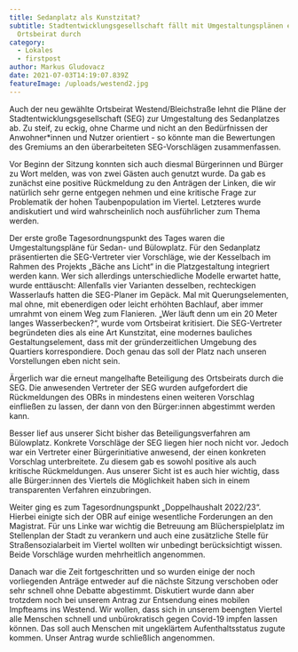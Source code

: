 ```yaml
---
title: Sedanplatz als Kunstzitat?
subtitle: Stadtentwicklungsgesellschaft fällt mit Umgestaltungsplänen erneut im
  Ortsbeirat durch
category:
  - Lokales
  - firstpost
author: Markus Gludovacz
date: 2021-07-03T14:19:07.839Z
featureImage: /uploads/westend2.jpg
---
```

Auch der neu gewählte Ortsbeirat Westend/Bleichstraße lehnt die Pläne der Stadtentwicklungsgesellschaft (SEG) zur Umgestaltung des Sedanplatzes ab. Zu steif, zu eckig, ohne Charme und nicht an den Bedürfnissen der Anwohner*innen und Nutzer orientiert - so könnte man die Bewertungen des Gremiums an den überarbeiteten SEG-Vorschlägen zusammenfassen.

Vor Beginn der Sitzung konnten sich auch diesmal Bürgerinnen und Bürger zu Wort melden, was von zwei Gästen auch genutzt wurde. Da gab es zunächst eine positive Rückmeldung zu den Anträgen der Linken, die wir natürlich sehr gerne entgegen nehmen und eine kritische Frage zur Problematik der hohen Taubenpopulation im Viertel. Letzteres wurde andiskutiert und wird wahrscheinlich noch ausführlicher zum Thema werden.

Der erste große Tagesordnungspunkt des Tages waren die Umgestaltungspläne für Sedan- und Bülowplatz. Für den Sedanplatz präsentierten die SEG-Vertreter vier Vorschläge, wie der Kesselbach im Rahmen des Projekts „Bäche ans Licht“ in die Platzgestaltung integriert werden kann. Wer sich allerdings unterschiedliche Modelle erwartet hatte, wurde enttäuscht: Allenfalls vier Varianten desselben, rechteckigen Wasserlaufs hatten die SEG-Planer im Gepäck. Mal mit Querungselementen, mal ohne, mit ebenerdigen oder leicht erhöhten Bachlauf, aber immer umrahmt von einem Weg zum Flanieren. „Wer läuft denn um ein 20 Meter langes Wasserbecken?“, wurde vom Ortsbeirat kritisiert. Die SEG-Vertreter begründeten dies als eine Art Kunstzitat, eine modernes bauliches Gestaltungselement, dass mit der gründerzeitlichen Umgebung des Quartiers korrespondiere. Doch genau das soll der Platz nach unseren Vorstellungen eben nicht sein.

Ärgerlich war die erneut mangelhafte Beteiligung des Ortsbeirats durch die SEG. Die anwesenden Vertreter der SEG wurden aufgefordert die Rückmeldungen des OBRs in mindestens einen weiteren Vorschlag einfließen zu lassen, der dann von den Bürger:innen abgestimmt werden kann.

Besser lief aus unserer Sicht bisher das Beteiligungsverfahren am Bülowplatz. Konkrete Vorschläge der SEG liegen hier noch nicht vor. Jedoch war ein Vertreter einer Bürgerinitiative anwesend, der einen konkreten Vorschlag unterbreitete. Zu diesem gab es sowohl positive als auch kritische Rückmeldungen. Aus unserer Sicht ist es auch hier wichtig, dass alle Bürger:innen des Viertels die Möglichkeit haben sich in einem transparenten Verfahren einzubringen.

Weiter ging es zum Tagesordnungspunkt „Doppelhaushalt 2022/23“. Hierbei einigte sich der OBR auf einige wesentliche Forderungen an den Magistrat. Für uns Linke war wichtig die Betreuung am Blücherspielplatz im Stellenplan der Stadt zu verankern und auch eine zusätzliche Stelle für Straßensozialarbeit im Viertel wollten wir unbedingt berücksichtigt wissen. Beide Vorschläge wurden mehrheitlich angenommen.

Danach war die Zeit fortgeschritten und so wurden einige der noch vorliegenden Anträge entweder auf die nächste Sitzung verschoben oder sehr schnell ohne Debatte abgestimmt. Diskutiert wurde dann aber trotzdem noch bei unserem Antrag zur Entsendung eines mobilen Impfteams ins Westend. Wir wollen, dass sich in unserem beengten Viertel alle Menschen schnell und unbürokratisch gegen Covid-19 impfen lassen können. Das soll auch Menschen mit ungeklärtem Aufenthaltsstatus zugute kommen. Unser Antrag wurde schließlich angenommen.